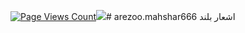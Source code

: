 [![Page Views Count](https://badges.toozhao.com/badges/01H9A5G2SR7ZFFY56GEJWKCVZ5/green.svg)](https://badges.toozhao.com/stats/01H9A5G2SR7ZFFY56GEJWKCVZ5 "Get your own page views count badge on badges.toozhao.com")<img src="https://badges.toozhao.com/badges/01H9A5G2SR7ZFFY56GEJWKCVZ5/orange.svg" /># arezoo.mahshar666
اشعار بلند
